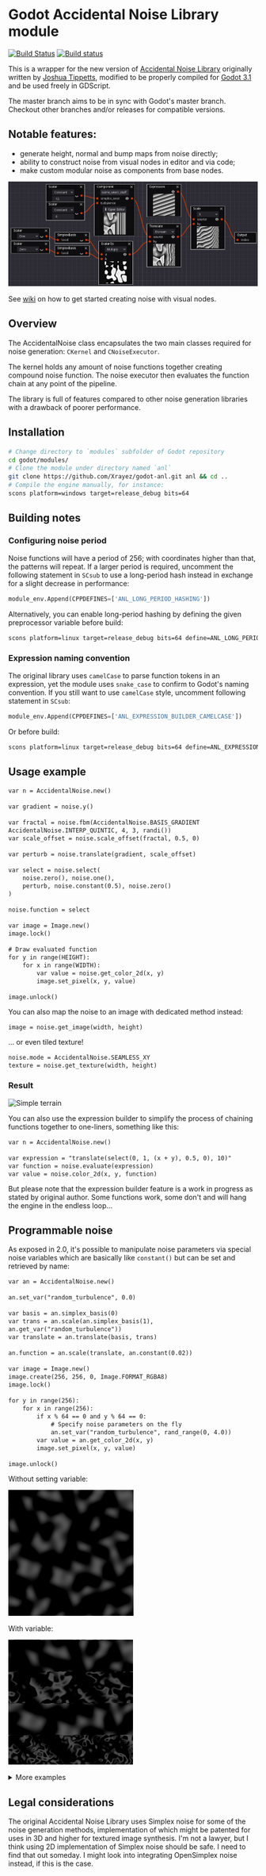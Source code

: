 # Godot Accidental Noise Library module

[![Build Status](https://travis-ci.com/Xrayez/godot-anl.svg?branch=master)](https://travis-ci.com/Xrayez/godot-anl)
[![Build status](https://ci.appveyor.com/api/projects/status/n6b4hvlk7pxu6dk0/branch/master?svg=true)](https://ci.appveyor.com/project/Xrayez/godot-anl/branch/master)

This is a wrapper for the new version of
[Accidental Noise Library](https://github.com/JTippetts/accidental-noise-library)
originally written by
[Joshua Tippetts](https://sourceforge.net/u/tippettsj/profile/), modified
to be properly compiled for [Godot 3.1](https://github.com/godotengine/godot)
and be used freely in GDScript.

The master branch aims to be in sync with Godot's master branch. Checkout other
branches and/or releases for compatible versions.

## Notable features:

* generate height, normal and bump maps from noise directly;
* ability to construct noise from visual nodes in editor and via code;
* make custom modular noise as components from base nodes.

![Visual Accidental Noise Workbench](examples/images/visual_noise.png)

See [wiki](https://github.com/Xrayez/godot-anl/wiki#visual-noise) on how to get started
creating noise with visual nodes.

## Overview

The AccidentalNoise class encapsulates the two main classes required for noise
generation: `CKernel` and `CNoiseExecutor`.

The kernel holds any amount of noise functions together creating compound noise
function. The noise executor then evaluates the function chain at any point of
the pipeline.

The library is full of features compared to other noise generation libraries with
a drawback of poorer performance.


## Installation

```bash
# Change directory to `modules` subfolder of Godot repository
cd godot/modules/
# Clone the module under directory named `anl`
git clone https://github.com/Xrayez/godot-anl.git anl && cd ..
# Compile the engine manually, for instance:
scons platform=windows target=release_debug bits=64
```

## Building notes

### Configuring noise period

Noise functions will have a period of 256; with coordinates higher than that,
the patterns will repeat. If a larger period is required, uncomment the
following statement in `SCsub` to use a long-period hash instead in exchange for a slight
decrease in performance:

```python
module_env.Append(CPPDEFINES=['ANL_LONG_PERIOD_HASHING'])
```

Alternatively, you can enable long-period hashing by defining the given preprocessor
variable before build:

```bash
scons platform=linux target=release_debug bits=64 define=ANL_LONG_PERIOD_HASHING
```

### Expression naming convention

The original library uses `camelCase` to parse function tokens in an expression,
yet the module uses `snake_case` to confirm to Godot's naming convention. If you
still want to use `camelCase` style, uncomment following statement in `SCsub`:

```python
module_env.Append(CPPDEFINES=['ANL_EXPRESSION_BUILDER_CAMELCASE'])
```

Or before build:

```bash
scons platform=linux target=release_debug bits=64 define=ANL_EXPRESSION_BUILDER_CAMELCASE
```

## Usage example

```gdscript
var n = AccidentalNoise.new()

var gradient = noise.y()

var fractal = noise.fbm(AccidentalNoise.BASIS_GRADIENT AccidentalNoise.INTERP_QUINTIC, 4, 3, randi())
var scale_offset = noise.scale_offset(fractal, 0.5, 0)

var perturb = noise.translate(gradient, scale_offset)

var select = noise.select(
	noise.zero(), noise.one(),
	perturb, noise.constant(0.5), noise.zero()
)

noise.function = select

var image = Image.new()
image.lock()

# Draw evaluated function
for y in range(HEIGHT):
	for x in range(WIDTH):
		var value = noise.get_color_2d(x, y)
		image.set_pixel(x, y, value)

image.unlock()
```
You can also map the noise to an image with dedicated method instead:
```gdscript
image = noise.get_image(width, height)
```
... or even tiled texture!
```gdscript
noise.mode = AccidentalNoise.SEAMLESS_XY
texture = noise.get_texture(width, height)
```

### Result
![Simple terrain](examples/images/terrain_binary.png)

You can also use the expression builder to simplify the process of chaining
functions together to one-liners, something like this:

```gdscript
var n = AccidentalNoise.new()

var expression = "translate(select(0, 1, (x + y), 0.5, 0), 10)"
var function = noise.evaluate(expression)
var value = noise.color_2d(x, y, function)
```

But please note that the expression builder feature is a work in progress as
stated by original author. Some functions work, some don't and will hang the
engine in the endless loop...

## Programmable noise

As exposed in 2.0, it's possible to manipulate noise parameters via special noise
variables which are basically like `constant()` but can be set and retrieved by name:

```gdscript
var an = AccidentalNoise.new()

an.set_var("random_turbulence", 0.0)

var basis = an.simplex_basis(0)
var trans = an.scale(an.simplex_basis(1), an.get_var("random_turbulence"))
var translate = an.translate(basis, trans)

an.function = an.scale(translate, an.constant(0.02))

var image = Image.new()
image.create(256, 256, 0, Image.FORMAT_RGBA8)
image.lock()

for y in range(256):
	for x in range(256):
		if x % 64 == 0 and y % 64 == 0:
			# Specify noise parameters on the fly
			an.set_var("random_turbulence", rand_range(0, 4.0))
		var value = an.get_color_2d(x, y)
		image.set_pixel(x, y, value)

image.unlock()
```

Without setting variable:

![Before](examples/images/programmable_noise_before.png)

With variable:

![After](examples/images/programmable_noise_after.png)

<details><summary>More examples</summary>
<p>

![Water or Smoke?](examples/images/water_smoke.png)
![Stones with moss?](examples/images/stone_moss.png)
![Lapis lazuli?](examples/images/stone_lapis.png)

</p>
</details>

## Legal considerations

The original Accidental Noise Library uses Simplex noise for some of the noise
generation methods, implementation of which might be patented for uses in 3D and
higher for textured image synthesis. I'm not a lawyer, but I think using 2D
implementation of Simplex noise should be safe. I need to find that out someday.
I might look into integrating OpenSimplex noise instead, if this is the case.
